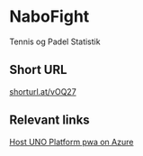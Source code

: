 # NaboFight
Tennis og Padel Statistik

## Short URL
[shorturl.at/vOQ27](shorturl.at/vOQ27)
 
## Relevant links
[Host UNO Platform pwa on Azure](https://platform.uno/blog/hosting-uno-platform-webassembly-apps-on-azure-static-web-apps/)
